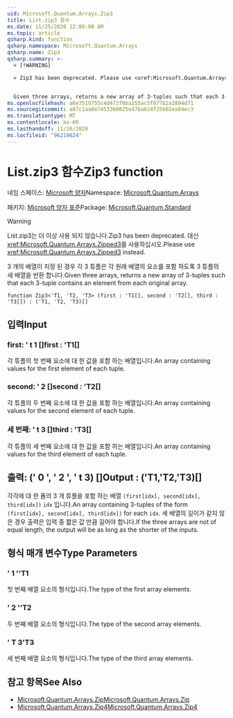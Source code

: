 ```yaml
---
uid: Microsoft.Quantum.Arrays.Zip3
title: List.zip3 함수
ms.date: 11/25/2020 12:00:00 AM
ms.topic: article
qsharp.kind: function
qsharp.namespace: Microsoft.Quantum.Arrays
qsharp.name: Zip3
qsharp.summary: >-
  > [!WARNING]

  > Zip3 has been deprecated. Please use <xref:Microsoft.Quantum.Arrays.Zipped3> instead.


  Given three arrays, returns a new array of 3-tuples such that each 3-tuple contains an element from each original array.
ms.openlocfilehash: a6e7519755c4d473f6ba255ac5f877b2a3894d71
ms.sourcegitcommit: a87c1aa8e7453360025e47ba614f25b02ea84ec3
ms.translationtype: MT
ms.contentlocale: ko-KR
ms.lasthandoff: 11/26/2020
ms.locfileid: "96219824"
---
```

# <a name="zip3-function"></a><span data-ttu-id="ad270-102">List.zip3 함수</span><span class="sxs-lookup"><span data-stu-id="ad270-102">Zip3 function</span></span>

<span data-ttu-id="ad270-103">네임 스페이스: [Microsoft 양자](xref:Microsoft.Quantum.Arrays)</span><span class="sxs-lookup"><span data-stu-id="ad270-103">Namespace: [Microsoft.Quantum.Arrays](xref:Microsoft.Quantum.Arrays)</span></span>

<span data-ttu-id="ad270-104">패키지: [Microsoft 양자 표준](https://nuget.org/packages/Microsoft.Quantum.Standard)</span><span class="sxs-lookup"><span data-stu-id="ad270-104">Package: [Microsoft.Quantum.Standard](https://nuget.org/packages/Microsoft.Quantum.Standard)</span></span>


> [!WARNING]
> <span data-ttu-id="ad270-105">List.zip3는 더 이상 사용 되지 않습니다.</span><span class="sxs-lookup"><span data-stu-id="ad270-105">Zip3 has been deprecated.</span></span> <span data-ttu-id="ad270-106">대신 <xref:Microsoft.Quantum.Arrays.Zipped3>를 사용하십시오.</span><span class="sxs-lookup"><span data-stu-id="ad270-106">Please use <xref:Microsoft.Quantum.Arrays.Zipped3> instead.</span></span>

<span data-ttu-id="ad270-107">3 개의 배열이 지정 된 경우 각 3 튜플은 각 원래 배열의 요소를 포함 하도록 3 튜플의 새 배열을 반환 합니다.</span><span class="sxs-lookup"><span data-stu-id="ad270-107">Given three arrays, returns a new array of 3-tuples such that each 3-tuple contains an element from each original array.</span></span>

```qsharp
function Zip3<'T1, 'T2, 'T3> (first : 'T1[], second : 'T2[], third : 'T3[]) : ('T1, 'T2, 'T3)[]
```


## <a name="input"></a><span data-ttu-id="ad270-108">입력</span><span class="sxs-lookup"><span data-stu-id="ad270-108">Input</span></span>

### <a name="first--t1"></a><span data-ttu-id="ad270-109">first: ' t 1 []</span><span class="sxs-lookup"><span data-stu-id="ad270-109">first : 'T1[]</span></span>

<span data-ttu-id="ad270-110">각 튜플의 첫 번째 요소에 대 한 값을 포함 하는 배열입니다.</span><span class="sxs-lookup"><span data-stu-id="ad270-110">An array containing values for the first element of each tuple.</span></span>


### <a name="second--t2"></a><span data-ttu-id="ad270-111">second: ' 2 []</span><span class="sxs-lookup"><span data-stu-id="ad270-111">second : 'T2[]</span></span>

<span data-ttu-id="ad270-112">각 튜플의 두 번째 요소에 대 한 값을 포함 하는 배열입니다.</span><span class="sxs-lookup"><span data-stu-id="ad270-112">An array containing values for the second element of each tuple.</span></span>


### <a name="third--t3"></a><span data-ttu-id="ad270-113">세 번째: ' t 3 []</span><span class="sxs-lookup"><span data-stu-id="ad270-113">third : 'T3[]</span></span>

<span data-ttu-id="ad270-114">각 튜플의 세 번째 요소에 대 한 값을 포함 하는 배열입니다.</span><span class="sxs-lookup"><span data-stu-id="ad270-114">An array containing values for the third element of each tuple.</span></span>



## <a name="output--t1t2t3"></a><span data-ttu-id="ad270-115">출력: (' 0 ', ' 2 ', ' t 3) []</span><span class="sxs-lookup"><span data-stu-id="ad270-115">Output : ('T1,'T2,'T3)[]</span></span>

<span data-ttu-id="ad270-116">각각에 대 한 폼의 3 개 튜플을 포함 하는 배열 `(first[idx], second[idx], third[idx])` `idx` 입니다.</span><span class="sxs-lookup"><span data-stu-id="ad270-116">An array containing 3-tuples of the form `(first[idx], second[idx], third[idx])` for each `idx`.</span></span> <span data-ttu-id="ad270-117">세 배열의 길이가 같지 않은 경우 출력은 입력 중 짧은 값 만큼 길어야 합니다.</span><span class="sxs-lookup"><span data-stu-id="ad270-117">If the three arrays are not of equal length, the output will be as long as the shorter of the inputs.</span></span>

## <a name="type-parameters"></a><span data-ttu-id="ad270-118">형식 매개 변수</span><span class="sxs-lookup"><span data-stu-id="ad270-118">Type Parameters</span></span>

### <a name="t1"></a><span data-ttu-id="ad270-119">' 1 '</span><span class="sxs-lookup"><span data-stu-id="ad270-119">'T1</span></span>

<span data-ttu-id="ad270-120">첫 번째 배열 요소의 형식입니다.</span><span class="sxs-lookup"><span data-stu-id="ad270-120">The type of the first array elements.</span></span>
### <a name="t2"></a><span data-ttu-id="ad270-121">' 2 '</span><span class="sxs-lookup"><span data-stu-id="ad270-121">'T2</span></span>

<span data-ttu-id="ad270-122">두 번째 배열 요소의 형식입니다.</span><span class="sxs-lookup"><span data-stu-id="ad270-122">The type of the second array elements.</span></span>
### <a name="t3"></a><span data-ttu-id="ad270-123">' T 3</span><span class="sxs-lookup"><span data-stu-id="ad270-123">'T3</span></span>

<span data-ttu-id="ad270-124">세 번째 배열 요소의 형식입니다.</span><span class="sxs-lookup"><span data-stu-id="ad270-124">The type of the third array elements.</span></span>

## <a name="see-also"></a><span data-ttu-id="ad270-125">참고 항목</span><span class="sxs-lookup"><span data-stu-id="ad270-125">See Also</span></span>

- [<span data-ttu-id="ad270-126">Microsoft.Quantum.Arrays.Zip</span><span class="sxs-lookup"><span data-stu-id="ad270-126">Microsoft.Quantum.Arrays.Zip</span></span>](xref:Microsoft.Quantum.Arrays.Zip)
- [<span data-ttu-id="ad270-127">Microsoft.Quantum.Arrays.Zip4</span><span class="sxs-lookup"><span data-stu-id="ad270-127">Microsoft.Quantum.Arrays.Zip4</span></span>](xref:Microsoft.Quantum.Arrays.Zip4)